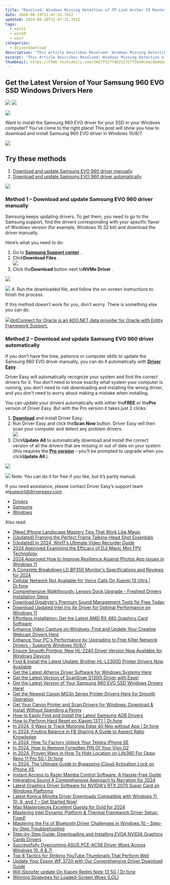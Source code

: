 ```yaml
---
title: "Resolved: Windows Missing Detection of TP-Link Archer C9 Router"
date: 2024-08-19T11:47:31.741Z
updated: 2024-08-20T11:47:31.741Z
tags:
  - win11
  - win10
  - win7
categories:
  - DriverDownload
description: "This Article Describes Resolved: Windows Missing Detection of TP-Link Archer C9 Router"
excerpt: "This Article Describes Resolved: Windows Missing Detection of TP-Link Archer C9 Router"
thumbnail: https://thmb.techidaily.com/2667f52774b221737f5b40cebcdbe6bd28a1a07909c05b7a4646323bdf667e48.jpg
---
```


## Get the Latest Version of Your Samsung 960 EVO SSD Windows Drivers Here

<!-- affiliate ads begin -->
<a href="https://shop.manycam.com/order/checkout.php?PRODS=17727588&QTY=1&AFFILIATE=108875&CART=1"><img src="https://secure.avangate.com/images/merchant/8230bea7d54bcdf99cdfe85cb07313d5/mcaffbanner600x500.png" border="0"></a>
<a href="https://shop.manycam.com/order/checkout.php?PRODS=17727588&QTY=1&AFFILIATE=108875&CART=1"><img src="https://secure.avangate.com/images/merchant/8230bea7d54bcdf99cdfe85cb07313d5/Affiliates_300x250px_valentinesday.png" border="0"></a>
<!-- affiliate ads end -->
![](https://images.drivereasy.com/wp-content/uploads/2018/12/img_5c20b9cb986a3.jpg)

 Want to install the Samsung 960 EVO driver for your SSD in your Windows computer? You’ve come to the right place! This post will show you how to download and install Samsung 960 EVO driver in Windows 10/8/7.

<!-- affiliate ads begin -->
<a href="https://store.movavi.com/affiliate.php?ACCOUNT=MOVAVI&AFFILIATE=108875&PATH=https%3A%2F%2Fwww.movavi.com%3FAFFILIATE%3D108875%26RESOURCE%3DMovavi%2BVideo%2BEditor%2Bbox"><img src="https://mcusercontent.com/0885a03ded3d480dca9287f12/images/6d3207fd-9f15-4c21-f0ad-59c68e6a7e2a.png" border="0"></a>
<!-- affiliate ads end -->
## Try these methods

1. [Download and update Samsung EVO 960 driver manually](https://tools.techidaily.com/drivereasy/download/)
2. [Download and update Samsung EVO 960 driver automatically](https://tools.techidaily.com/drivereasy/download/)

<!-- affiliate ads begin -->
<a href="https://estore.winxdvd.com/order/checkout.php?PRODS=4081991&QTY=1&AFFILIATE=108875&CART=1"><img src="https://www.winxdvd.com/affiliate/new-banner/wt-500x500.jpg" border="0"></a>
<!-- affiliate ads end -->
###  Method 1 – Download and update Samsung EVO 960 driver manually

 Samsung keeps updating drivers. To get them, you need to go to the Samsung support, find the drivers corresponding with your specific flavor of Windows version (for example, Windows 10 32 bit) and download the driver manually.

Here’s what you need to do:

1. Go to **[Samsung Support center](https://shop-links.co/link/?exclusive=1&publisher_slug=itechdaily19598&url=https%3A%2F%2Fwww.samsung.com%2Fsemiconductor%2Fminisite%2Fssd%2Fproduct%2Fconsumer%2F960evo%2F)**  .
2. Click**Download** **Files** .  
![](https://images.drivereasy.com/wp-content/uploads/2018/12/img_5c1b00760039e.jpg)
3. Click the**Download** button next to**NVMe Driver** .  
<!-- affiliate ads begin -->
<a href="https://shop.incomedia.eu/order/checkout.php?PRODS=14095146&QTY=1&AFFILIATE=108875&CART=1"><img src="https://secure.2checkout.com/images/merchant/8b6cc3ee5ec407721ce3bf5ff4c0f56b/PRO_BUY_728x90-EN.jpg" border="0"></a>
<!-- affiliate ads end -->
![](https://images.drivereasy.com/wp-content/uploads/2018/12/img_5c1b00a012ab9.jpg)
4. Run the downloaded file, and follow the on-screen instructions to finish the process.

 If this method doesn’t work for you, don’t worry. There is something else you can do.

<!-- affiliate ads begin -->
<a href="https://checkout.devart.com/order/checkout.php?PRODS=5023555&QTY=1&AFFILIATE=108875&CART=1"><img src="https://secure.avangate.com/images/merchant/45b430710ad04765a6afd58d9d9fafca/products/dotConnect_O.png" border="0">dotConnect for Oracle is an ADO.NET data provider for Oracle with Entity Framework Support.</a>
<!-- affiliate ads end -->
### Method 2 – Download and update Samsung EVO 960 driver automatically

 If you don’t have the time, patience or computer skills to update the Samsung 960 EVO driver manually, you can do it automatically with **[Driver Easy](https://tools.techidaily.com/drivereasy/download/)**  .

 Driver Easy will automatically recognize your system and find the correct drivers for it. You don’t need to know exactly what system your computer is running, you don’t need to risk downloading and installing the wrong driver, and you don’t need to worry about making a mistake when installing.

 You can update your drivers automatically with either the**FREE** or the**Pro** version of Driver Easy. But with the Pro version it takes just 2 clicks:

1. **[Download](https://tools.techidaily.com/drivereasy/download/)**  and install Driver Easy.
2. Run Driver Easy and click the**Scan Now** button. Driver Easy will then scan your computer and detect any problem drivers.  
![](https://images.drivereasy.com/wp-content/uploads/2018/12/img_5c1b01d49ed62.jpg)
3. Click**Update** **All** to automatically download and install the correct version of all the drivers that are missing or out of date on your system (this requires the **[Pro version](https://tools.techidaily.com/drivereasy/download/)**  – you’ll be prompted to upgrade when you click**Update All** ).  
<!-- affiliate ads begin -->
<a href="https://secure.2checkout.com/order/checkout.php?PRODS=4620780&QTY=1&AFFILIATE=108875&CART=1"><img src="https://secure.avangate.com/images/merchant/07dd4d5a72f5740ef0f035f201951476/728__90banner.jpg" border="0"></a>
<!-- affiliate ads end -->
![](https://images.drivereasy.com/wp-content/uploads/2018/12/img_5c1b02a8edb7d.jpg) Note: You can do it for free if you like, but it’s partly manual.

 If you need assistance, please contact Driver Easy’s support team at[support@drivereasy.com](https://tools.techidaily.com/drivereasy/download/) .

* [Drivers](https://tools.techidaily.com/drivereasy/download/)
* [Samsung](https://tools.techidaily.com/drivereasy/download/)
* [Windows](https://tools.techidaily.com/drivereasy/download/)

<ins class="adsbygoogle"
     style="display:block"
     data-ad-format="autorelaxed"
     data-ad-client="ca-pub-7571918770474297"
     data-ad-slot="1223367746"></ins>



<ins class="adsbygoogle"
     style="display:block"
     data-ad-client="ca-pub-7571918770474297"
     data-ad-slot="8358498916"
     data-ad-format="auto"
     data-full-width-responsive="true"></ins>

<span class="atpl-alsoreadstyle">Also read:</span>
<div><ul>
<li><a href="https://extra-guidance.techidaily.com/new-iphone-landscape-mastery-tips-that-work-like-magic/"><u>[New] IPhone Landscape Mastery  Tips That Work Like Magic</u></a></li>
<li><a href="https://youtube-sure.techidaily.com/ed-framing-the-perfect-frame-talking-head-shot-essentials/"><u>[Updated] Framing the Perfect Frame  Talking-Head Shot Essentials</u></a></li>
<li><a href="https://screen-activity-recording.techidaily.com/updated-in-2024-win11s-ultimate-video-recorder-guide/"><u>[Updated] In 2024, Win11's Ultimate Video Recorder Guide</u></a></li>
<li><a href="https://article-posts.techidaily.com/2024-approved-examining-the-efficacy-of-dji-mavic-mini-fpv-technology/"><u>2024 Approved  Examining the Efficacy of DJi Mavic Mini FPV Technology</u></a></li>
<li><a href="https://some-techniques.techidaily.com/2024-approved-how-to-improve-resilience-against-photos-app-issues-in-windows-11/"><u>2024 Approved  How to Improve Resilience Against Photos App Issues in Windows 11</u></a></li>
<li><a href="https://extra-resources.techidaily.com/a-complete-breakdown-lg-bp350-monitors-specifications-and-reviews-for-2024/"><u>A Complete Breakdown  LG BP350 Monitor's Specifications and Reviews for 2024</u></a></li>
<li><a href="https://howto.techidaily.com/cellular-network-not-available-for-voice-calls-on-xiaomi-13-ultra-drfone-by-drfone-fix-android-problems-fix-android-problems/"><u>Cellular Network Not Available for Voice Calls On Xiaomi 13 Ultra | Dr.fone</u></a></li>
<li><a href="https://hardware-help.techidaily.com/comprehensive-walkthrough-lenovo-dock-upgrade-freshest-drivers-installation-steps/"><u>Comprehensive Walkthrough: Lenovo Dock Upgrade - Freshest Drivers Installation Steps</u></a></li>
<li><a href="https://hardware-help.techidaily.com/download-gigabytes-premium-sound-management-tools-for-free-today/"><u>Download Gigabyte's Premium Sound Management Tools for Free Today</u></a></li>
<li><a href="https://hardware-help.techidaily.com/download-updated-intel-iris-xe-driver-for-optimal-performance-on-windows-11/"><u>Download Updated Intel Iris Xe Driver for Optimal Performance on Windows 11</u></a></li>
<li><a href="https://hardware-help.techidaily.com/effortless-installation-get-the-latest-amd-rx-480-graphics-card-software/"><u>Effortless Installation: Get the Latest AMD RX 480 Graphics Card Software</u></a></li>
<li><a href="https://hardware-help.techidaily.com/enhance-video-capture-on-windows-find-and-update-your-creative-webcam-drivers-here/"><u>Enhance Video Capture on Windows: Find and Update Your Creative Webcam Drivers Here</u></a></li>
<li><a href="https://hardware-help.techidaily.com/enhance-your-pcs-performance-by-upgrading-to-free-killer-network-drivers-supports-windows-1087/"><u>Enhance Your PC's Performance by Upgrading to Free Killer Network Drivers - Supports Windows 10/8/7</u></a></li>
<li><a href="https://hardware-help.techidaily.com/ensure-smooth-printing-new-hl-2240-driver-version-now-available-for-windows-devices/"><u>Ensure Smooth Printing: New HL-2240 Driver Version Now Available for Windows Devices</u></a></li>
<li><a href="https://hardware-help.techidaily.com/find-and-install-the-latest-update-brother-hl-l2300d-printer-drivers-now-available/"><u>Find & Install the Latest Update: Brother HL-L2300D Printer Drivers Now Available</u></a></li>
<li><a href="https://hardware-help.techidaily.com/get-the-latest-atheros-driver-software-for-windows-systems-here/"><u>Get the Latest Atheros Driver Software for Windows Systems Here</u></a></li>
<li><a href="https://hardware-help.techidaily.com/get-the-latest-version-of-scansnap-s1300i-driver-with-ease/"><u>Get the Latest Version of ScanSnap S1300i Driver with Ease!</u></a></li>
<li><a href="https://hardware-help.techidaily.com/get-the-latest-version-of-your-samsung-960-evo-ssd-windows-drivers-here/"><u>Get the Latest Version of Your Samsung 960 EVO SSD Windows Drivers Here!</u></a></li>
<li><a href="https://hardware-help.techidaily.com/get-the-newest-canon-mg3n-series-printer-drivers-here-for-smooth-operation/"><u>Get the Newest Canon MG3n Series Printer Drivers Here for Smooth Operation</u></a></li>
<li><a href="https://hardware-help.techidaily.com/get-your-canon-printer-and-scan-drivers-for-windows-download-and-install-without-spending-a-penny/"><u>Get Your Canon Printer and Scan Drivers for Windows: Download & Install Without Spending a Penny</u></a></li>
<li><a href="https://hardware-help.techidaily.com/how-to-easily-find-and-install-the-latest-samsung-adb-drivers/"><u>How to Easily Find and Install the Latest Samsung ADB Drivers</u></a></li>
<li><a href="https://techidaily.com/how-to-perform-hard-reset-on-xiaomi-13t-drfone-by-drfone-reset-android-reset-android/"><u>How to Perform Hard Reset on Xiaomi 13T? | Dr.fone</u></a></li>
<li><a href="https://android-location-track.techidaily.com/in-2024-5-ways-to-track-motorola-edge-40-neo-without-app-drfone-by-drfone-virtual-android/"><u>In 2024, 5 Ways to Track Motorola Edge 40 Neo without App | Dr.fone</u></a></li>
<li><a href="https://facebook-clips.techidaily.com/in-2024-finding-balance-in-fb-sharing-a-guide-to-aspect-ratio-knowledge/"><u>In 2024, Finding Balance in FB Sharing  A Guide to Aspect Ratio Knowledge</u></a></li>
<li><a href="https://sim-unlock.techidaily.com/in-2024-how-to-factory-unlock-your-telstra-iphone-se-by-drfone-ios/"><u>In 2024, How To Factory Unlock Your Telstra iPhone SE</u></a></li>
<li><a href="https://unlock-android.techidaily.com/in-2024-how-to-remove-forgotten-pin-of-your-vivo-g2-by-drfone-android/"><u>In 2024, How to Remove Forgotten PIN Of Your Vivo G2</u></a></li>
<li><a href="https://location-social.techidaily.com/in-2024-proven-ways-in-how-to-hide-location-on-life360-for-oppo-reno-11-pro-5g-drfone-by-drfone-virtual-android/"><u>In 2024, Proven Ways in How To Hide Location on Life360 For Oppo Reno 11 Pro 5G | Dr.fone</u></a></li>
<li><a href="https://activate-lock.techidaily.com/in-2024-the-ultimate-guide-to-bypassing-icloud-activation-lock-on-iphone-xs-by-drfone-ios/"><u>In 2024, The Ultimate Guide to Bypassing iCloud Activation Lock on iPhone XS</u></a></li>
<li><a href="https://hardware-help.techidaily.com/instant-access-to-razer-mamba-control-software-a-hassle-free-guide/"><u>Instant Access to Razer Mamba Control Software: A Hassle-Free Guide</u></a></li>
<li><a href="https://fox-boxes.techidaily.com/integrating-sound-a-comprehensive-approach-to-narration-for-2024/"><u>Integrating Sound  A Comprehensive Approach to Narration for 2024</u></a></li>
<li><a href="https://hardware-help.techidaily.com/latest-graphics-driver-software-for-nvidias-rtx-2070-super-card-on-windows-platforms/"><u>Latest Graphics Driver Software for NVIDIA's RTX 2070 Super Card on Windows Platforms</u></a></li>
<li><a href="https://hardware-help.techidaily.com/1722965580565-latest-konica-minolta-driver-downloads-compatible-with-windows-11-10-8-and-7-get-started-now/"><u>Latest Konica Minolta Driver Downloads Compatible with Windows 11, 10, 8, and 7 – Get Started Now!</u></a></li>
<li><a href="https://visual-screen-recording.techidaily.com/map-masterpieces-excellent-quests-for-gold-for-2024/"><u>Map Masterpieces  Excellent Quests for Gold for 2024</u></a></li>
<li><a href="https://hardware-help.techidaily.com/mastering-intel-dynamic-platform-and-thermal-framework-driver-setup-fixed/"><u>Mastering Intel Dynamic Platform & Thermal Framework Driver Setup: Fixed!</u></a></li>
<li><a href="https://hardware-help.techidaily.com/mastering-the-fix-of-bluetooth-driver-challenges-in-windows-10-step-by-step-troubleshooting/"><u>Mastering the Fix of Bluetooth Driver Challenges in Windows 10 – Step-by-Step Troubleshooting</u></a></li>
<li><a href="https://hardware-help.techidaily.com/step-by-step-guide-downloading-and-installing-evga-nvidia-graphics-cards-drivers/"><u>Step-by-Step Guide: Downloading and Installing EVGA NVIDIA Graphics Cards Drivers</u></a></li>
<li><a href="https://hardware-help.techidaily.com/successfully-overcoming-asus-pce-ac56-driver-woes-across-windows-10-8-and-7/"><u>Successfully Overcoming ASUS PCE-AC56 Driver Woes Across Windows 10, 8 & 7!</u></a></li>
<li><a href="https://youtube-data.techidaily.com/-tactics-for-striking-youtube-thumbnails-that-perform-well/"><u>Top 8 Tactics for Striking YouTube Thumbnails That Perform Well</u></a></li>
<li><a href="https://hardware-help.techidaily.com/update-your-epson-wf-3720-with-our-comprehensive-driver-download-guide/"><u>Update Your Epson WF 3720 with Our Comprehensive Driver Download Guide</u></a></li>
<li><a href="https://fake-location.techidaily.com/will-ispoofer-update-on-xiaomi-redmi-note-13-5g-drfone-by-drfone-virtual-android/"><u>Will iSpoofer update On Xiaomi Redmi Note 13 5G | Dr.fone</u></a></li>
<li><a href="https://win11-tips.techidaily.com/winning-strategies-for-loaded-screen-woes-lol/"><u>Winning Strategies for Loaded-Screen Woes (LOL)</u></a></li>
</ul></div>
